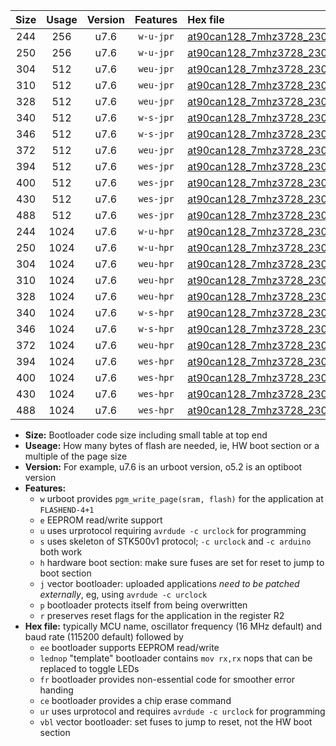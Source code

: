 |Size|Usage|Version|Features|Hex file|
|:-:|:-:|:-:|:-:|:--|
|244|256|u7.6|`w-u-jpr`|[at90can128_7mhz3728_230400bps_ur_vbl.hex](https://raw.githubusercontent.com/stefanrueger/urboot/main/at90can128_7mhz3728_230400bps_ur_vbl.hex)|
|250|256|u7.6|`w-u-jpr`|[at90can128_7mhz3728_230400bps_lednop_ur_vbl.hex](https://raw.githubusercontent.com/stefanrueger/urboot/main/at90can128_7mhz3728_230400bps_lednop_ur_vbl.hex)|
|304|512|u7.6|`weu-jpr`|[at90can128_7mhz3728_230400bps_ee_ur_vbl.hex](https://raw.githubusercontent.com/stefanrueger/urboot/main/at90can128_7mhz3728_230400bps_ee_ur_vbl.hex)|
|310|512|u7.6|`weu-jpr`|[at90can128_7mhz3728_230400bps_ee_lednop_ur_vbl.hex](https://raw.githubusercontent.com/stefanrueger/urboot/main/at90can128_7mhz3728_230400bps_ee_lednop_ur_vbl.hex)|
|328|512|u7.6|`weu-jpr`|[at90can128_7mhz3728_230400bps_ee_lednop_fr_ur_vbl.hex](https://raw.githubusercontent.com/stefanrueger/urboot/main/at90can128_7mhz3728_230400bps_ee_lednop_fr_ur_vbl.hex)|
|340|512|u7.6|`w-s-jpr`|[at90can128_7mhz3728_230400bps_vbl.hex](https://raw.githubusercontent.com/stefanrueger/urboot/main/at90can128_7mhz3728_230400bps_vbl.hex)|
|346|512|u7.6|`w-s-jpr`|[at90can128_7mhz3728_230400bps_lednop_vbl.hex](https://raw.githubusercontent.com/stefanrueger/urboot/main/at90can128_7mhz3728_230400bps_lednop_vbl.hex)|
|372|512|u7.6|`weu-jpr`|[at90can128_7mhz3728_230400bps_ee_lednop_fr_ce_ur_vbl.hex](https://raw.githubusercontent.com/stefanrueger/urboot/main/at90can128_7mhz3728_230400bps_ee_lednop_fr_ce_ur_vbl.hex)|
|394|512|u7.6|`wes-jpr`|[at90can128_7mhz3728_230400bps_ee_vbl.hex](https://raw.githubusercontent.com/stefanrueger/urboot/main/at90can128_7mhz3728_230400bps_ee_vbl.hex)|
|400|512|u7.6|`wes-jpr`|[at90can128_7mhz3728_230400bps_ee_lednop_vbl.hex](https://raw.githubusercontent.com/stefanrueger/urboot/main/at90can128_7mhz3728_230400bps_ee_lednop_vbl.hex)|
|430|512|u7.6|`wes-jpr`|[at90can128_7mhz3728_230400bps_ee_lednop_fr_vbl.hex](https://raw.githubusercontent.com/stefanrueger/urboot/main/at90can128_7mhz3728_230400bps_ee_lednop_fr_vbl.hex)|
|488|512|u7.6|`wes-jpr`|[at90can128_7mhz3728_230400bps_ee_lednop_fr_ce_vbl.hex](https://raw.githubusercontent.com/stefanrueger/urboot/main/at90can128_7mhz3728_230400bps_ee_lednop_fr_ce_vbl.hex)|
|244|1024|u7.6|`w-u-hpr`|[at90can128_7mhz3728_230400bps_ur.hex](https://raw.githubusercontent.com/stefanrueger/urboot/main/at90can128_7mhz3728_230400bps_ur.hex)|
|250|1024|u7.6|`w-u-hpr`|[at90can128_7mhz3728_230400bps_lednop_ur.hex](https://raw.githubusercontent.com/stefanrueger/urboot/main/at90can128_7mhz3728_230400bps_lednop_ur.hex)|
|304|1024|u7.6|`weu-hpr`|[at90can128_7mhz3728_230400bps_ee_ur.hex](https://raw.githubusercontent.com/stefanrueger/urboot/main/at90can128_7mhz3728_230400bps_ee_ur.hex)|
|310|1024|u7.6|`weu-hpr`|[at90can128_7mhz3728_230400bps_ee_lednop_ur.hex](https://raw.githubusercontent.com/stefanrueger/urboot/main/at90can128_7mhz3728_230400bps_ee_lednop_ur.hex)|
|328|1024|u7.6|`weu-hpr`|[at90can128_7mhz3728_230400bps_ee_lednop_fr_ur.hex](https://raw.githubusercontent.com/stefanrueger/urboot/main/at90can128_7mhz3728_230400bps_ee_lednop_fr_ur.hex)|
|340|1024|u7.6|`w-s-hpr`|[at90can128_7mhz3728_230400bps.hex](https://raw.githubusercontent.com/stefanrueger/urboot/main/at90can128_7mhz3728_230400bps.hex)|
|346|1024|u7.6|`w-s-hpr`|[at90can128_7mhz3728_230400bps_lednop.hex](https://raw.githubusercontent.com/stefanrueger/urboot/main/at90can128_7mhz3728_230400bps_lednop.hex)|
|372|1024|u7.6|`weu-hpr`|[at90can128_7mhz3728_230400bps_ee_lednop_fr_ce_ur.hex](https://raw.githubusercontent.com/stefanrueger/urboot/main/at90can128_7mhz3728_230400bps_ee_lednop_fr_ce_ur.hex)|
|394|1024|u7.6|`wes-hpr`|[at90can128_7mhz3728_230400bps_ee.hex](https://raw.githubusercontent.com/stefanrueger/urboot/main/at90can128_7mhz3728_230400bps_ee.hex)|
|400|1024|u7.6|`wes-hpr`|[at90can128_7mhz3728_230400bps_ee_lednop.hex](https://raw.githubusercontent.com/stefanrueger/urboot/main/at90can128_7mhz3728_230400bps_ee_lednop.hex)|
|430|1024|u7.6|`wes-hpr`|[at90can128_7mhz3728_230400bps_ee_lednop_fr.hex](https://raw.githubusercontent.com/stefanrueger/urboot/main/at90can128_7mhz3728_230400bps_ee_lednop_fr.hex)|
|488|1024|u7.6|`wes-hpr`|[at90can128_7mhz3728_230400bps_ee_lednop_fr_ce.hex](https://raw.githubusercontent.com/stefanrueger/urboot/main/at90can128_7mhz3728_230400bps_ee_lednop_fr_ce.hex)|

- **Size:** Bootloader code size including small table at top end
- **Useage:** How many bytes of flash are needed, ie, HW boot section or a multiple of the page size
- **Version:** For example, u7.6 is an urboot version, o5.2 is an optiboot version
- **Features:**
  + `w` urboot provides `pgm_write_page(sram, flash)` for the application at `FLASHEND-4+1`
  + `e` EEPROM read/write support
  + `u` uses urprotocol requiring `avrdude -c urclock` for programming
  + `s` uses skeleton of STK500v1 protocol; `-c urclock` and `-c arduino` both work
  + `h` hardware boot section: make sure fuses are set for reset to jump to boot section
  + `j` vector bootloader: uploaded applications *need to be patched externally*, eg, using `avrdude -c urclock`
  + `p` bootloader protects itself from being overwritten
  + `r` preserves reset flags for the application in the register R2
- **Hex file:** typically MCU name, oscillator frequency (16 MHz default) and baud rate (115200 default) followed by
  + `ee` bootloader supports EEPROM read/write
  + `lednop` "template" bootloader contains `mov rx,rx` nops that can be replaced to toggle LEDs
  + `fr` bootloader provides non-essential code for smoother error handing
  + `ce` bootloader provides a chip erase command
  + `ur` uses urprotocol and requires `avrdude -c urclock` for programming
  + `vbl` vector bootloader: set fuses to jump to reset, not the HW boot section
